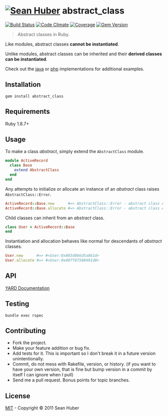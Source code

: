 # [![Sean Huber](https://cloud.githubusercontent.com/assets/2419/6550752/832d9a64-c5ea-11e4-9717-6f9aa6e023b5.png)](https://github.com/shuber) abstract_class

[![Build Status](https://travis-ci.org/shuber/abstract_class.svg?branch=master)](https://travis-ci.org/shuber/abstract_class) [![Code Climate](https://codeclimate.com/github/shuber/abstract_class/badges/gpa.svg)](https://codeclimate.com/github/shuber/abstract_class) [![Coverage](https://codeclimate.com/github/shuber/abstract_class/badges/coverage.svg)](https://codeclimate.com/github/shuber/abstract_class) [![Gem Version](https://badge.fury.io/rb/abstract_class.svg)](http://badge.fury.io/rb/abstract_class)

> Abstract classes in Ruby.

Like modules, abstract classes **cannot be instantiated**.

Unlike modules, abstract classes can be inherited and their **derived classes can be instantiated**.

Check out the [java] or [php] implementations for additional examples.

[java]: http://docs.oracle.com/javase/tutorial/java/IandI/abstract.html
[php]: http://php.net/manual/en/language.oop5.abstract.php

## Installation

```
gem install abstract_class
```


## Requirements

Ruby 1.8.7+

## Usage

To make a class *abstract*, simply extend the `AbstractClass` module.

```ruby
module ActiveRecord
  class Base
    extend AbstractClass
  end
end
```

Any attempts to initialize or allocate an instance of an *abstract* class raises `AbstractClass::Error`.

```ruby
ActiveRecord::Base.new      #=> AbstractClass::Error - abstract class ActiveRecord::Base can't be instantiated
ActiveRecord::Base.allocate #=> AbstractClass::Error - abstract class ActiveRecord::Base can't be allocated
```

Child classes can inherit from an *abstract* class.

```ruby
class User < ActiveRecord::Base
end
```

Instantiation and allocation behaves like normal for descendants of *abstract* classes.

```ruby
User.new      #=> #<User:0x003d066d5a861d>
User.allocate #=> #<User:0x007f87588491d0>
```


## API

[YARD Documentation](http://www.rubydoc.info/github/shuber/abstract_class/master)


## Testing

```
bundle exec rspec
```


## Contributing

* Fork the project.
* Make your feature addition or bug fix.
* Add tests for it. This is important so I don't break it in a future version unintentionally.
* Commit, do not mess with Rakefile, version, or history. (if you want to have your own version, that is fine but bump version in a commit by itself I can ignore when I pull)
* Send me a pull request. Bonus points for topic branches.


## License

[MIT] - Copyright © 2011 Sean Huber

[MIT]: https://github.com/shuber/abstract_class/blob/master/LICENSE
